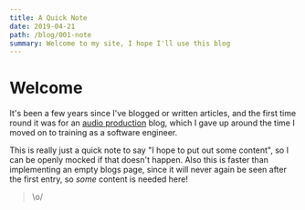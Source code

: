 ```yaml
---
title: A Quick Note
date: 2019-04-21
path: /blog/001-note
summary: Welcome to my site, I hope I'll use this blog
---
```


# Welcome

It's been a few years since I've blogged or written articles, and the first time round it was for an [audio production](https://www.audio-times.com/category/nick-lucas/) blog, which I gave up around the time I moved on to training as a software engineer.

This is really just a quick note to say "I hope to put out some content", so I can be openly mocked if that doesn't happen. Also this is faster than implementing an empty blogs page, since it will never again be seen after the first entry, so _some_ content is needed here!

> \o/